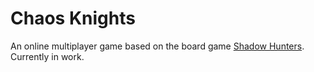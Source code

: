 # Chaos Knights
An online multiplayer game based on the board game [Shadow Hunters](https://en.wikipedia.org/wiki/Shadow_Hunters). Currently in work.

